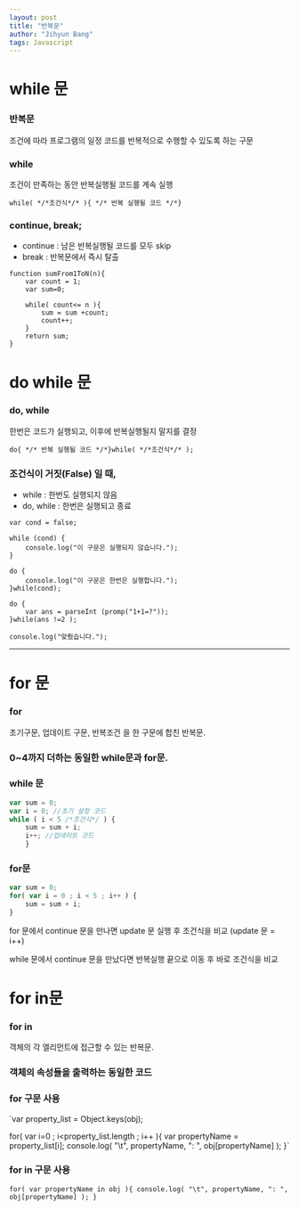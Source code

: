 ```yaml
---
layout: post
title: "반복문"
author: "Jihyun Bang"
tags: Javascript
---
```


# while 문

### **반복문**

조건에 따라 프로그램의 일정 코드를 반복적으로 수행할 수 있도록 하는 구문

### **while**

조건이 만족하는 동안 반복실행될 코드를 계속 실행

`while( */*조건식*/* ){
    */* 반복 실행될 코드 */*}`

### **continue, break;**

- continue : 남은 반복실행될 코드를 모두 skip
- break : 반복문에서 즉시 탈출

```
function sumFrom1ToN(n){
    var count = 1;
    var sum=0;

    while( count<= n ){
        sum = sum +count;
        count++;
    }
    return sum;
}
```

# do while 문

### **do, while**

한번은 코드가 실행되고, 이후에 반복실행될지 말지를 결정

`do{
    */* 반복 실행될 코드 */*}while( */*조건식*/* );`

### **조건식이 거짓(False) 일 때,**

- while : 한번도 실행되지 않음
- do, while : 한번은 실행되고 종료

```
var cond = false;

while (cond) {
	console.log("이 구문은 실행되지 않습니다.");
}

do {
	console.log("이 구문은 한번은 실행합니다.");
}while(cond);

do {
	var ans = parseInt (promp("1+1=?"));
}while(ans !=2 );

console.log("맞췄습니다.");
```

---

# for 문

### **for**

초기구문, 업데이트 구문, 반복조건 을 한 구문에 합친 반복문.

### **0~4까지 더하는 동일한 while문과 for문.**

### while 문

```javascript
var sum = 0;
var i = 0; //초기 설정 코드
while ( i < 5 /*조건식*/ ) {
    sum = sum + i;
    i++; //업데이트 코드
    }
```

### for문

```javascript
var sum = 0;
for( var i = 0 ; i < 5 ; i++ ) {
    sum = sum + i;
}
```

for 문에서 continue 문을 만나면 update 문 실행 후 조건식을 비교 (update 문 = i++)

while 문에서 continue 문을 만났다면 반복실행 끝으로 이동 후 바로 조건식을 비교 

# for in문

### **for in**

객체의 각 엘리먼트에 접근할 수 있는 반복문.

### **객체의 속성들을 출력하는 동일한 코드**

### for 구문 사용

`var property_list = Object.keys(obj);

for( var i=0 ; i<property_list.length ; i++ ){
    var propertyName = property_list[i];
    console.log( "\t", propertyName, ": ", obj[propertyName] );
}`

### for in 구문 사용

`for( var propertyName in obj ){
    console.log( "\t", propertyName, ": ", obj[propertyName] );
}`